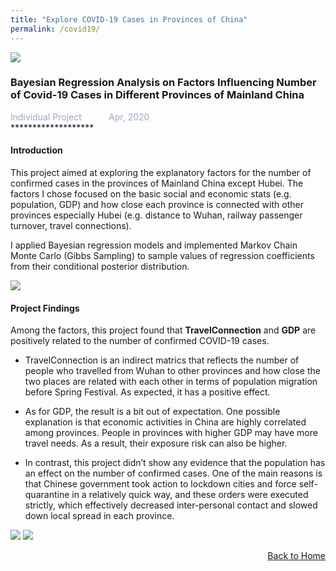 ```yaml
---
title: "Explore COVID-19 Cases in Provinces of China"
permalink: /covid19/
---
```


<img src="/cv-portfolio/assets/images/covid600.png" />

### Bayesian Regression Analysis on Factors Influencing Number of Covid-19 Cases in Different Provinces of Mainland China
<div style="color:#97AAC3">
  Individual Project &nbsp;&nbsp;&nbsp;&nbsp;&nbsp;&nbsp;&nbsp;&nbsp;&nbsp; Apr, 2020
</div>
*******************
  
  
#### Introduction
This project aimed at exploring the explanatory factors for the number of confirmed cases in the provinces of Mainland China except Hubei. The factors I chose focused on the basic social and economic stats (e.g. population, GDP) and how close each province is connected with other provinces especially Hubei (e.g. distance to Wuhan, railway passenger turnover, travel connections).  

I applied Bayesian regression models and implemented Markov Chain Monte Carlo (Gibbs Sampling) to sample values of regression coefficients from their conditional posterior distribution.

<img src="/cv-portfolio/assets/images/covid1.png" />

<br/>

#### Project Findings
Among the factors, this project found that **TravelConnection** and **GDP** are positively related to the number of confirmed COVID-19 cases. 
- TravelConnection is an indirect matrics that reflects the number of people who travelled from Wuhan to other provinces and how close the two places are related with each other in terms of population migration before Spring Festival. As expected, it has a positive effect.  

- As for GDP, the result is a bit out of expectation. One possible explanation is that economic activities in China are highly correlated among provinces. People in provinces with higher GDP may have more travel needs. As a result, their exposure risk can also be higher.  

- In contrast, this project didn’t show any evidence that the population has an effect on the number of confirmed cases. One of the main reasons is that Chinese government took action to lockdown cities and force self-quarantine in a relatively quick way, and these orders were executed strictly, which effectively decreased inter-personal contact and slowed down local spread in each province.

<img src="/cv-portfolio/assets/images/covid2.png" />

<img src="/cv-portfolio/assets/images/covid3.png" />

<p align="right"><a href="javascript:history.back()"><u>Back to Home</u></a></p>
